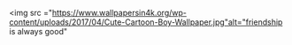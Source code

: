 <img src ="https://www.wallpapersin4k.org/wp-content/uploads/2017/04/Cute-Cartoon-Boy-Wallpaper.jpg"alt="friendship is always good"
